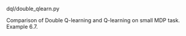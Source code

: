 
dql/double_qlearn.py

Comparison of Double Q-learning and Q-learning on small MDP task.
Example 6.7.
